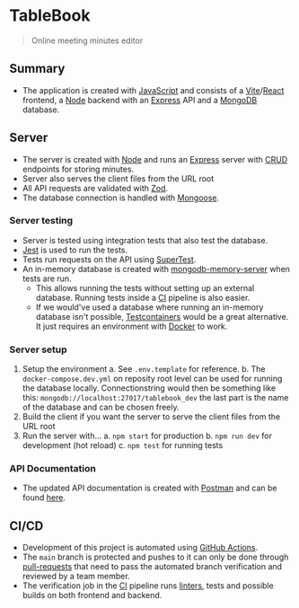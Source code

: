 # TableBook

> Online meeting minutes editor

## Summary

- The application is created with [JavaScript](https://developer.mozilla.org/en-US/docs/Web/javascript) and consists of a [Vite](https://vitejs.dev/)/[React](https://react.dev/) frontend, a [Node](https://nodejs.org/en) backend with an [Express](https://expressjs.com/) API and a [MongoDB](https://www.mongodb.com/) database.

## Server

- The server is created with [Node](https://nodejs.org/en) and runs an [Express](https://expressjs.com/) server with [CRUD](https://www.freecodecamp.org/news/crud-operations-explained/) endpoints for storing minutes.
- Server also serves the client files from the URL root
- All API requests are validated with [Zod](https://zod.dev/).
- The database connection is handled with [Mongoose](https://mongoosejs.com/).

### Server testing

- Server is tested using integration tests that also test the database.
- [Jest](https://jestjs.io/) is used to run the tests.
- Tests run requests on the API using [SuperTest](https://www.npmjs.com/package/supertest).
- An in-memory database is created with [mongodb-memory-server](https://github.com/nodkz/mongodb-memory-server) when tests are run.
  - This allows running the tests without setting up an external database. Running tests inside a [CI](https://www.geeksforgeeks.org/what-is-ci-cd/) pipeline is also easier.
  - If we would've used a database where running an in-memory database isn't
  possible, [Testcontainers](https://testcontainers.com/) would be a great alternative. It just requires an environment with [Docker](https://www.docker.com/) to work.

### Server setup

1. Setup the environment
  a. See `.env.template` for reference.
  b. The `docker-compose.dev.yml` on reposity root level can be used for running the database locally. Connectionstring would then be something like this: `mongodb://localhost:27017/tablebook_dev` the last part is the name of the database and can be chosen freely.
2. Build the client if you want the server to serve the client files from the URL root
3. Run the server with...
  a. `npm start` for production
  b. `npm run dev` for development (hot reload)
  c. `npm test` for running tests

### API Documentation

- The updated API documentation is created with [Postman](https://www.postman.com/) and can be found [here](https://documenter.getpostman.com/view/24955418/2sA2xmUqFr).


## CI/CD

- Development of this project is automated using [GitHub Actions](https://docs.github.com/en/actions).
- The `main` branch is protected and pushes to it can only be done through [pull-requests](https://docs.github.com/en/pull-requests) that need to pass the automated branch verification and reviewed by a team member.
- The verification job in the [CI](https://www.geeksforgeeks.org/what-is-ci-cd/) pipeline runs [linters](https://www.testim.io/blog/what-is-a-linter-heres-a-definition-and-quick-start-guide/), tests and possible builds on both frontend and backend.
